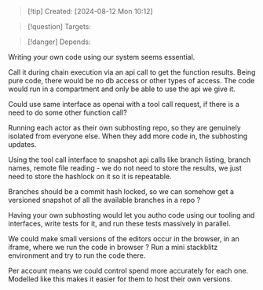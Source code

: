 
>[!tip] Created: [2024-08-12 Mon 10:12]

>[!question] Targets: 

>[!danger] Depends: 

Writing your own code using our system seems essential.

Call it during chain execution via an api call to get the function results.
Being pure code, there would be no db access or other types of access.
The code would run in a compartment and only be able to use the api we give it.

Could use same interface as openai with a tool call request, if there is a need to do some other function call?

Running each actor as their own subhosting repo, so they are genuinely isolated from everyone else.  When they add more code in, the subhosting updates.

Using the tool call interface to snapshot api calls like branch listing, branch names, remote file reading - we do not need to store the results, we just need to store the hashlock on it so it is repeatable.

Branches should be a commit hash locked, so we can somehow get a versioned snapshot of all the available branches in a repo ?

Having your own subhosting would let you autho code using our tooling and interfaces, write tests for it, and run these tests massively in parallel.

We could make small versions of the editors occur in the browser, in an iframe, where we run the code in browser ?
Run a mini stackblitz environment and try to run the code there.

Per account means we could control spend more accurately for each one.
Modelled like this makes it easier for them to host their own versions.